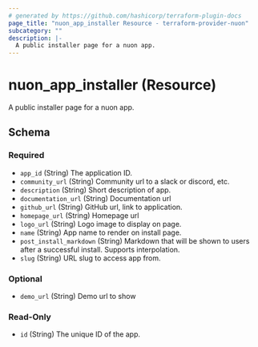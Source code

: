```yaml
---
# generated by https://github.com/hashicorp/terraform-plugin-docs
page_title: "nuon_app_installer Resource - terraform-provider-nuon"
subcategory: ""
description: |-
  A public installer page for a nuon app.
---
```


# nuon_app_installer (Resource)

A public installer page for a nuon app.



<!-- schema generated by tfplugindocs -->
## Schema

### Required

- `app_id` (String) The application ID.
- `community_url` (String) Community url to a slack or discord, etc.
- `description` (String) Short description of app.
- `documentation_url` (String) Documentation url
- `github_url` (String) GitHub url, link to application.
- `homepage_url` (String) Homepage url
- `logo_url` (String) Logo image to display on page.
- `name` (String) App name to render on install page.
- `post_install_markdown` (String) Markdown that will be shown to users after a successful install. Supports interpolation.
- `slug` (String) URL slug to access app from.

### Optional

- `demo_url` (String) Demo url to show

### Read-Only

- `id` (String) The unique ID of the app.
